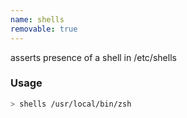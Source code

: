 ```yaml
---
name: shells
removable: true
---
```

asserts presence of a shell in /etc/shells


### Usage

```bash
> shells /usr/local/bin/zsh
```
